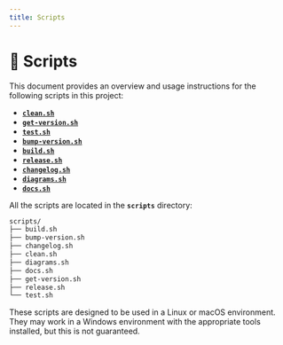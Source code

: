 ```yaml
---
title: Scripts
---
```


# 🔨 Scripts

This document provides an overview and usage instructions for the following scripts in this project:

- [**`clean.sh`**](./clean.sh.md)
- [**`get-version.sh`**](./get-version.sh.md)
- [**`test.sh`**](./test.sh.md)
- [**`bump-version.sh`**](./bump-version.sh.md)
- [**`build.sh`**](./build.sh.md)
- [**`release.sh`**](./release.sh.md)
- [**`changelog.sh`**](./changelog.sh.md)
- [**`diagrams.sh`**](./diagrams.sh.md)
- [**`docs.sh`**](./docs.sh.md)

All the scripts are located in the **`scripts`** directory:

```txt
scripts/
├── build.sh
├── bump-version.sh
├── changelog.sh
├── clean.sh
├── diagrams.sh
├── docs.sh
├── get-version.sh
├── release.sh
└── test.sh
```

These scripts are designed to be used in a Linux or macOS environment. They may work in a Windows environment with the appropriate tools installed, but this is not guaranteed.
